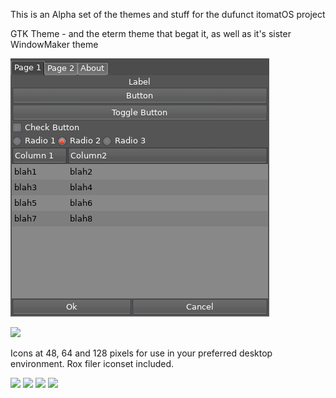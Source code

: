 This is an Alpha set of the themes and stuff for the dufunct itomatOS project

GTK Theme - and the eterm theme that begat it, as well as it's sister WindowMaker theme

![](Abceba.b.png)

![](itomatOS-wmaker-rc3.png)

Icons at 48, 64 and 128 pixels for use in your preferred desktop environment. Rox filer iconset included.

![](icons.png)
![](itomatOS-icons-Vol2a-128px.png)
![](itomatOS-icons-Vol2a-48px.png)
![](itomatOS-icons-Vol2a-64px.png)



